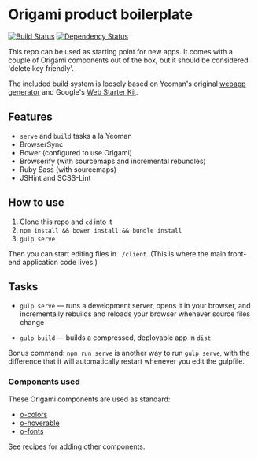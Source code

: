 # Origami product boilerplate

[![Build Status][travis-image]][travis-url] [![Dependency Status][devdeps-image]][devdeps-url]

This repo can be used as starting point for new apps. It comes with a couple of Origami components out of the box, but it should be considered 'delete key friendly'.

The included build system is loosely based on Yeoman's original [webapp generator](https://github.com/yeoman/generator-webapp) and Google's [Web Starter Kit](https://github.com/google/web-starter-kit).

## Features

- `serve` and `build` tasks a la Yeoman
- BrowserSync
- Bower (configured to use Origami)
- Browserify (with sourcemaps and incremental rebundles)
- Ruby Sass (with sourcemaps)
- JSHint and SCSS-Lint

## How to use

1. Clone this repo and `cd` into it
2. `npm install && bower install && bundle install`
3. `gulp serve`

Then you can start editing files in `./client`. (This is where the main front-end application code lives.)

## Tasks

- `gulp serve` — runs a development server, opens it in your browser, and incrementally rebuilds and reloads your browser whenever source files change

- `gulp build` — builds a compressed, deployable app in `dist`

Bonus command: `npm run serve` is another way to run `gulp serve`, with the difference that it will automatically restart whenever you edit the gulpfile.


### Components used

These Origami components are used as standard:

- [o-colors](http://registry.origami.ft.com/components/o-colors)
- [o-hoverable](http://registry.origami.ft.com/components/o-hoverable)
- [o-fonts](http://registry.origami.ft.com/components/o-fonts)

See [recipes](docs/recipes/README.md) for adding other components.


<!-- badge URLs -->
[travis-url]: http://travis-ci.org/callumlocke/origami-product-boilerplate
[travis-image]: https://img.shields.io/travis/callumlocke/origami-product-boilerplate.svg?style=flat-square

[devdeps-url]: https://david-dm.org/callumlocke/origami-product-boilerplate#info=devDependencies
[devdeps-image]: https://img.shields.io/david/dev/callumlocke/origami-product-boilerplate.svg?style=flat-square
